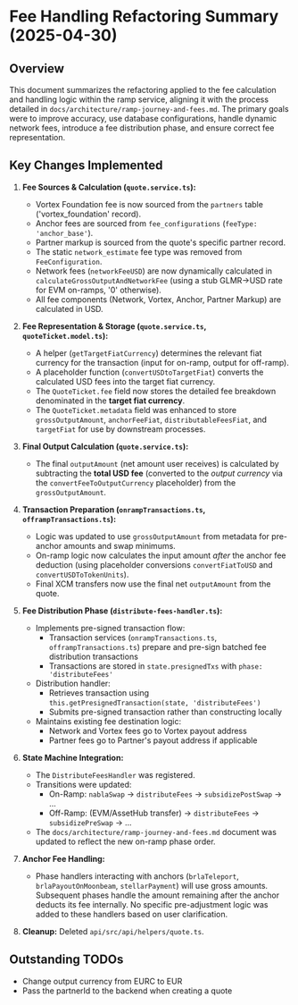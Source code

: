 # Fee Handling Refactoring Summary (2025-04-30)

## Overview

This document summarizes the refactoring applied to the fee calculation and handling logic within the ramp service, aligning it with the process detailed in `docs/architecture/ramp-journey-and-fees.md`. The primary goals were to improve accuracy, use database configurations, handle dynamic network fees, introduce a fee distribution phase, and ensure correct fee representation.

## Key Changes Implemented

1.  **Fee Sources & Calculation (`quote.service.ts`):**
    *   Vortex Foundation fee is now sourced from the `partners` table ('vortex_foundation' record).
    *   Anchor fees are sourced from `fee_configurations` (`feeType: 'anchor_base'`).
    *   Partner markup is sourced from the quote's specific partner record.
    *   The static `network_estimate` fee type was removed from `FeeConfiguration`.
    *   Network fees (`networkFeeUSD`) are now dynamically calculated in `calculateGrossOutputAndNetworkFee` (using a stub GLMR->USD rate for EVM on-ramps, '0' otherwise).
    *   All fee components (Network, Vortex, Anchor, Partner Markup) are calculated in USD.

2.  **Fee Representation & Storage (`quote.service.ts`, `quoteTicket.model.ts`):**
    *   A helper (`getTargetFiatCurrency`) determines the relevant fiat currency for the transaction (input for on-ramp, output for off-ramp).
    *   A placeholder function (`convertUSDtoTargetFiat`) converts the calculated USD fees into the target fiat currency.
    *   The `QuoteTicket.fee` field now stores the detailed fee breakdown denominated in the **target fiat currency**.
    *   The `QuoteTicket.metadata` field was enhanced to store `grossOutputAmount`, `anchorFeeFiat`, `distributableFeesFiat`, and `targetFiat` for use by downstream processes.

3.  **Final Output Calculation (`quote.service.ts`):**
    *   The final `outputAmount` (net amount user receives) is calculated by subtracting the **total USD fee** (converted to the *output currency* via the `convertFeeToOutputCurrency` placeholder) from the `grossOutputAmount`.

4.  **Transaction Preparation (`onrampTransactions.ts`, `offrampTransactions.ts`):**
    *   Logic was updated to use `grossOutputAmount` from metadata for pre-anchor amounts and swap minimums.
    *   On-ramp logic now calculates the input amount *after* the anchor fee deduction (using placeholder conversions `convertFiatToUSD` and `convertUSDToTokenUnits`).
    *   Final XCM transfers now use the final net `outputAmount` from the quote.

5.  **Fee Distribution Phase (`distribute-fees-handler.ts`):**
    *   Implements pre-signed transaction flow:
        - Transaction services (`onrampTransactions.ts`, `offrampTransactions.ts`) prepare and pre-sign batched fee distribution transactions
        - Transactions are stored in `state.presignedTxs` with `phase: 'distributeFees'`
    *   Distribution handler:
        - Retrieves transaction using `this.getPresignedTransaction(state, 'distributeFees')`
        - Submits pre-signed transaction rather than constructing locally
    *   Maintains existing fee destination logic:
        - Network and Vortex fees go to Vortex payout address
        - Partner fees go to Partner's payout address if applicable

6.  **State Machine Integration:**
    *   The `DistributeFeesHandler` was registered.
    *   Transitions were updated:
        *   On-Ramp: `nablaSwap` -> `distributeFees` -> `subsidizePostSwap` -> ...
        *   Off-Ramp: (EVM/AssetHub transfer) -> `distributeFees` -> `subsidizePreSwap` -> ...
    *   The `docs/architecture/ramp-journey-and-fees.md` document was updated to reflect the new on-ramp phase order.

7.  **Anchor Fee Handling:**
    *   Phase handlers interacting with anchors (`brlaTeleport`, `brlaPayoutOnMoonbeam`, `stellarPayment`) will use gross amounts. Subsequent phases handle the amount remaining after the anchor deducts its fee internally. No specific pre-adjustment logic was added to these handlers based on user clarification.

8.  **Cleanup:** Deleted `api/src/api/helpers/quote.ts`.

## Outstanding TODOs

- Change output currency from EURC to EUR
- Pass the partnerId to the backend when creating a quote
